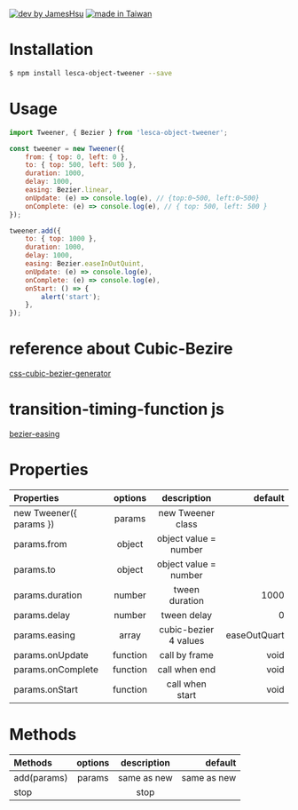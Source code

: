 [![dev by JamesHsu](https://img.shields.io/badge/Dev%20by-Jameshsu1125-green)](https://github.com/jameshsu1125/) [![made in Taiwan](https://img.shields.io/badge/Made%20in-Taiwan-orange)](https://github.com/jameshsu1125/)

# Installation

```sh
$ npm install lesca-object-tweener --save
```

# Usage

```javascript
import Tweener, { Bezier } from 'lesca-object-tweener';

const tweener = new Tweener({
	from: { top: 0, left: 0 },
	to: { top: 500, left: 500 },
	duration: 1000,
	delay: 1000,
	easing: Bezier.linear,
	onUpdate: (e) => console.log(e), // {top:0~500, left:0~500}
	onComplete: (e) => console.log(e), // { top: 500, left: 500 }
});

tweener.add({
	to: { top: 1000 },
	duration: 1000,
	delay: 1000,
	easing: Bezier.easeInOutQuint,
	onUpdate: (e) => console.log(e),
	onComplete: (e) => console.log(e),
	onStart: () => {
		alert('start');
	},
});
```

# reference about Cubic-Bezire

[css-cubic-bezier-generator](https://www.cssportal.com/css-cubic-bezier-generator/)

# transition-timing-function js
[bezier-easing](https://www.npmjs.com/package/bezier-easing)


# Properties

| Properties              | options  |      description      |      default |
| :---------------------- | :------: | :-------------------: | -----------: |
| new Tweener({ params }) |  params  |   new Tweener class   |              |
| params.from             |  object  | object value = number |              |
| params.to               |  object  | object value = number |              |
| params.duration         |  number  |    tween duration     |         1000 |
| params.delay            |  number  |      tween delay      |            0 |
| params.easing           |  array   | cubic-bezier 4 values | easeOutQuart |
| params.onUpdate         | function |     call by frame     |         void |
| params.onComplete       | function |     call when end     |         void |
| params.onStart          | function |    call when start    |         void |

# Methods

| Methods     | options | description |     default |
| :---------- | :-----: | :---------: | ----------: |
| add(params) | params  | same as new | same as new |
| stop        |         |    stop     |             |
